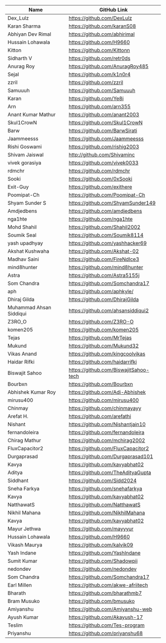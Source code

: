 | Name               | GitHub Link                     |
| ------------------ | ------------------------------- |
| Dex_Lulz           | https://github.com/DexLulz      |
| Karan Sharma       | https://github.com/karanS08     |
| Abhiyan Dev Rimal       | https://github.com/abhirimal     |
| Hussain Lohawala   | https://github.com/H9660        |
| Kitton             | https://github.com/Kittonn      |
| Sidharth V         | https://github.com/retr0ds      |
| Anurag Roy         | https://github.com/AnuragRoy485 |
| Sejal              | https://github.com/k1n0r4       |
| zzril              | https://github.com/zzril        |
| Samuuuh            | https://github.com/Samuuuh      |
| Karan              | https://github.com/Ye8i         |
| Arn                | https://github.com/arn355       |
| Anant Kumar Mathur | https://github.com/anant2003    |
| Skul1CrowN         | https://github.com/Skul1CrowN   |
| Barw               | https://github.com/BarwSirati   |
| Jaammeesss         | https://github.com/Jaammeesss   |
| Rishi Goswami      | https://github.com/rishig2003   |
| Shivam Jaiswal     | http://github.com/Shivaminc     |
| vivek gorasiya     | https://github.com/vivek0033    |
| rdmchr             | https://github.com/rdmchr       |
| Sooki              | https://github.com/0xSooki      |
| Exit-Guy           | https://github.com/exithere     |
| Poomipat-Ch        | https://github.com/Poomipat-Ch  |
| Shyam Sunder S     | https://github.com/ShyamSunder149|
| Amdjedbens | https://github.com/amdjedbens |
| nga1hte | https://github.com/nga1hte |
| Mohd Shahil | https://github.com/Shahil2002 |
| Soumik Seal | https://github.com/Soumik8114 |
| yash upadhyay | https://github.com/yashhacker69 |
| Akshat Kushwaha | https://github.com/Akshat-02 |
| Madhav Saini       | https://github.com/FireNdIce3 |
| mind8hunter | https://github.com/mind8hunter |
| Astra       | https://github.com/Astra5155j  |
| Som Chandra | https://github.com/Somchandra17 |
| aph | https://github.com/aphkyle/ |
| Dhiraj Gilda | https://github.com/DhirajGilda |
|Muhammad Ahsan Siddiqui| https://github.com/ahsansiddiqui2|
| Z3RO_O             | https://github.com/Z3RO-O       |
| komen205             | https://github.com/komen205       |
| Tejas             | https://github.com/MrTejas       |
| Mukund            | https://github.com/Mukund32      |
| Vikas Anand            | https://github.com/kingcoolvikas      |
| Haidar Rifki | https://github.com/haidarrifki |
| Biswajit Sahoo | https://github.com/BiswajitSahoo-tech |
| Bourbxn          | https://github.com/Bourbxn |
| Abhishek Kumar Roy | https://github.com/Adi-Abhishek |
| mirusu400 | https://github.com/mirusu400 |
| Chinmay | https://github.com/chinmayayy |
| Arefat H. | https://github.com/arefathi | 
| Nishant | https://github.com/Nishantjain10 |
| fernandoleira | https://github.com/fernandoleira |
| Chirag Mathur            | https://github.com/mchirag2002      |
| FluxCapacitor2          | https://github.com/FluxCapacitor2     |
| Durgaprasad | https://github.com/Durgaprasad101 |
| Kavya | https://github.com/kavyabhat02 | 
| Aditya | https://github.com/TheAdityaGupta   |
| Siddhant | https://github.com/Sidd2024 |
| Sneha Farkya | https://github.com/snehafarkya |
| Kavya | https://github.com/kavyabhat02 | 
| NatthawatS | https://github.com/NatthawatS | 
| Nikhil Mahana | https://github.com/NikhilMahana |
| Kavya | https://github.com/kavyabhat02 |
| Mayur Jethwa | https://github.com/mayyyur |
| Hussain Lohawala   | https://github.com/H9660|
| Vikash Maurya | https://github.com/kalvik09 |
| Yash Indane | https://github.com/YashIndane |
| Sumit Kumar | https://github.com/Shadowpii |
| nedondev   | https://github.com/nedondev |
| Som Chandra | https://github.com/Somchandra17 |
| Earl Millen | https://github.com/akwe-afriitech |
| Bharath | https://github.com/bharathmb7 |
| Bram Musuko | https://github.com/bmusuko |
| Amiyanshu | https://github.com/Amiyanshu-web |
| Ayush Kumar | https://github.com/Akayush-17 |
| Teslim | https://github.com/Tes-program |
| Priyanshu | https://github.com/priyanshu68 |
